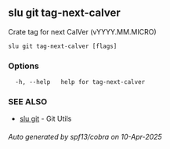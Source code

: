 ## slu git tag-next-calver

Crate tag for next CalVer (vYYYY.MM.MICRO)

```
slu git tag-next-calver [flags]
```

### Options

```
  -h, --help   help for tag-next-calver
```

### SEE ALSO

* [slu git](slu_git.md)	 - Git Utils

###### Auto generated by spf13/cobra on 10-Apr-2025
